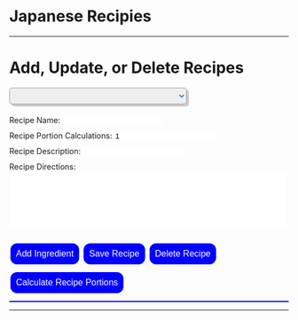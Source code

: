 <head>
  <style>
    table,
    td {
      border: 1px solid white;
    }
    th {
      border: 2px solid white;
    }
    .recipeNameSelect {
        width: 320px;
        height: 30px;
        border: 1px solid #999;
        font-size: 18px;
        color: #1c87c9;
        background-color: #eee;
        border-radius: 5px;
        box-shadow: 4px 4px #ccc;
      }
    .button {
      text-align: center;
      border: none;
      color: white;
      padding: 10px;
      text-align: center;
      text-decoration: none;
      display: inline-block;
      font-size: 16px;
      margin: 4px 2px;
      cursor: pointer;
      border-radius: 12px;
      background-color: blue; /* Green */
   }
  </style>
</head>
<!-- Portion UI -->
<div>
  <h1>Japanese Recipies</h1>
</div>

<hr/>

<div id="createrec">
  <h1>Add, Update, or Delete Recipes</h1>
  
  <div style="margin-top:10px;margin-bottom:20px;">
    <select id="recipeNamesDropDown" class="recipeNameSelect"> </select>
  </div>
  <div id="addRecipe" style="margin-top:10px;margin-bottom:10px;">
    <div style="margin-top:10px;margin-bottom:10px;">
      <label for="recName">Recipe Name:</label>
      <input type="text" id="recName" name="recName" style="border:1px;border-radius:5px;" />
    </div>
    <div style="margin-top:10px;margin-bottom:10px;">
      <label for="recCalc">Recipe Portion Calculations:</label>
      <input type="text" id="recCalc" name="recCalc" value="1" style="border:1px;border-radius:5px;" />
    </div>
    <div style="margin-top:10px;margin-bottom:10px;">
      <label for="recDesc">Recipe Description:</label>
      <input type="text" id="recDesc" name="recDesc"  style="border:1px;border-radius:5px;"/>
    </div>
    <div style="margin-top:10px;margin-bottom:10px;">
      <label for="recDir">Recipe Directions:</label>
      <input type="text" id="recDir" name="recDir" style="width:500px;height:100px; border:1px;border-radius:5px;" />
    </div>
    <div id="createRecipeDiv" style="margin-top:10px;margin-bottom:10px;">
    </div>
    <div style="margin-top:10px;margin-bottom:10px;">
      <button class = "button" type="button" style="margin-top: 20px;" onclick="addIngredient()">Add Ingredient</button>
      <button class = "button" type="button" style="margin-top: 10px;" onclick="submitRec()">Save Recipe</button>
      <button class = "button" type="button" style="margin-top: 10px;" onclick="deleteRec()">Delete Recipe</button>
      <button class = "button" type="button" style="margin-top: 10px;" onclick="calcRec()">Calculate Recipe Portions</button>
    </div>
    <div id="recResult" style="border: 1px solid blue;">
    </div>
  </div>

  <hr/>


  <script>
    let rec = null;
    // const url = "http://172.18.185.251:8091/api/jpFood";
    const url = "http://localhost:8091/api/jpFood/"; // (NOT WORKING; needs a fix)
    selectedRecName = "";

    // prepare fetch GET options
    const options = {
      method: "GET", // *GET, POST, PUT, DELETE, etc.
      mode: "cors", // no-cors, *cors, same-origin
      cache: "default", // *default, no-cache, reload, force-cache, only-if-cached
      credentials: "omit", // include, *same-origin, omit
      headers: {
        "Content-Type": "application/json",
      },
    };


    function onPortionSubmit(e) {
      console.log(e.target.elements.portions.value);
      const portions = e.target.elements.portions.value ?? 1;
      e.preventDefault();
      var recInput =  extractRecipeUserInput();
      

      if (rec != null) {
        // for (const portions)
        measurements.innerHTML = "Work in Progress, add measurements from backend for " + portions + rec.name;
        console.log(portions)
        

      }
    }

    function calcRec() {
      rec = extractRecipeUserInput();
      const calculate_options = { 
      ...options, 
      method: 'POST',
      body: JSON.stringify(rec) 
      }; // clones and replaces method

      fetch(url + 'portions', calculate_options).then((response) => {
        // response contains valid result
        response.json().then((data) => {
          console.log("Portion Calculation Result:", data);
          var textbox = document.getElementById("recResult");
          
          text = '<b>Integredients</b>:';
          text = text + '<ul>';
          for (let ing of data.ingredients) {
            const itext = `<li>${ing.amount} ${ing.type} of ${ing.unit}</li>`;
            text += itext;
          }
          text += '</ul>';

          
          
          textbox.innerHTML = text;
        });
      });
    }

    function filterByString(data, s) {
      return data.filter((e) => e.name.includes(s))[0];
    }
    totalIngredientRowIdx = 2;
    function addIngredient() {
      initIngredient(0, '', '',  totalIngredientRowIdx++);     
    }

    function initIngredient(amount = 0, unit = "", type = "", rowIdx) {
      var table = document.getElementById("createRecipe");
      var row = table.insertRow(rowIdx);
      var cell1 = row.insertCell(0);
      var cell2 = row.insertCell(1);
      var cell3 = row.insertCell(2);
      var cell4 = row.insertCell(3);
      // Do string interpolation for each cell
      cell1.innerHTML = `<input type="text" size="20" name="ingNum[] "value="${amount}">`;
      cell2.innerHTML = `<input type="text" size="20" name="ingName[] "value="${type}">`;
      cell3.innerHTML = `<input type="text" size="20" name="ingMeas[] "value="${unit}">`;
      cell4.innerHTML = '<button type="button" id="delIng" onclick = "deleteIng(this)">x</button>';

      return totalIngredientRowIdx++;
    }

    function deleteIng(r) {
      var i = r.parentNode.parentNode.rowIndex;
      document.getElementById("createRecipe").deleteRow(i);
    }

    function submitRec() {
      var recInput =  extractRecipeUserInput();
      saveRec(jpFood);

    }
    function extractRecipeUserInput() {
      var table = document.getElementById("createRecipe");
      var count = table.rows.length - 1;
      var name = document.getElementById("recName");
      var descr = document.getElementById("recDesc");
      var directions = document.getElementById("recDir");
      var portions = document.getElementById("recCalc");
      if (portions.value === '') {
        intPortions = 1;
      }
      else {
        intPortions = parseInt(portions.value);
        if (Number.isInteger(intPortions) === false) {
          alert(portions.value + " is not a number, please input a number.");
          return;
        }
      }

      var jpFood = {
        name: name.value,
        description: descr.value,
        directions: directions.value,
        portions : intPortions,
        ingredients: [],
      };

      for (i = 1; i <= count; i++) {
        var row = table.rows[i].getElementsByTagName("td");
        var tdNum = row[0];
        var tdMeas = row[1];
        var tdName = row[2];

        var inputNum = tdNum.getElementsByTagName("input")[0];
        inputAmnt = parseInt(inputNum.value);

        if (Number.isInteger(inputAmnt) === false) {
          alert(inputNu2m.value + " is not a number, please input a number.");
          return;
        }
        var inputMeas = tdMeas.getElementsByTagName("input")[0];
        var inputName = tdName.getElementsByTagName("input")[0];
        var ingred = {
          type: inputName?.value,
          amount: inputAmnt,
          unit: inputMeas?.value,
        };
        jpFood.ingredients.push(ingred);
      } // end for ingred
      return jpFood;
    }

    function deleteRec() {
      rec = { name : selectedRecName };
      const delete_options = { 
      ...options, 
      method: 'POST',
      body: JSON.stringify(rec) 
      }; // clones and replaces method

      fetch(url + 'delete', delete_options).then((response) => {
        // response contains valid result
        response.json().then((data) => {
          console.log("all food ", data);
             
        getAllRecipes(rec.name);
        });
      });
    }

    function getAllRecipes(name=undefined) {
      const recipesDropDown = document.getElementById("recipeNamesDropDown");
      document.querySelectorAll('#recipeNamesDropDown option').forEach(option => option.remove())
      
      //Async fetch API call to the database to create a new user
      fetch(url, options).then((response) => {
        let firstOptionKey = undefined;
        // response contains valid result
        response.json().then((data) => {
          console.log("all food ", data);
          //add a table row for the new/created userId
          const tr = document.createElement("tr");
          for (let key in data) {
            let option = document.createElement("option");
            // Set first name on the dropdown so can fill in data form later
            firstOptionKey = firstOptionKey ?? data[key].name;
            option.setAttribute("value", data[key].name);
            let optionText = document.createTextNode(data[key].name);
            option.appendChild(optionText);
            recipesDropDown.appendChild(option);
          }
          
          firstOptionKey = name ? name: firstOptionKey;
          selectedRecName = firstOptionKey;
          rec = filterByString(data, firstOptionKey);
          onRecipeNameChange(rec);
          recipesDropDown.addEventListener("change", (e) => {
            selectedRecName = e.target.value;
            rec = filterByString(data, e.target.value);
            onRecipeNameChange(rec);
          });
        });
      });
    }
    function onRecipeNameChange(rec) {
      var nameField = document.getElementById("recName");
      nameField.setAttribute('value', rec.name);
      var dirField = document.getElementById("recDir");
      dirField.value = rec.directions;
      if (rec.description) {
        var descrField = document.getElementById("recDesc");
        descrField.setAttribute('value', rec.description); 
      }
      totalIngredientRowIdx = 0;
      createIngredientTable(rec.ingredients);
      
    }
    function removeIngredientRows() {
      const table = document.getElementById("createRecipe");
      if (table) {
        const rowLen = table.rows.length - 1;
        for(i=0; i < rowLen; i++) 
        {
          table.deleteRow(i);
        }
      }
    }
    function createIngredientTable(ingredients) {
      
      const recipeDiv = document.getElementById("createRecipeDiv");
      
      let table = document.getElementById("createRecipe");
      if (table) {
        table.remove();
      }
      table = document.createElement('table');
      table.setAttribute('id', 'createRecipe');

      var thead = table.insertRow(-1);
      ingHead = ['Number', 'Measurement Type', 'Ingredient Name'];
      for (var h = 0; h < ingHead.length; h++) {
        var th = document.createElement('th');              // TABLE HEADER.
        th.innerHTML = ingHead[h];
        thead.appendChild(th);
      }
      recipeDiv.appendChild(table);
      if (ingredients) {
        rowIdx = 1;
        for (let ing of ingredients) {
          initIngredient(ing.amount, ing.unit, ing.type, rowIdx++);
        }
        totalIngredientRowIdx = rowIdx;
      }
    }
    function saveRec(rec) {
      const post_options = { 
      ...options, 
      method: 'POST',
      body: JSON.stringify(rec) 
    }; // clones and replaces method

      fetch(url, post_options).then((response) => {
        // response contains valid result
        response.json().then((data) => {
          console.log("all food ", data);
             
        getAllRecipes(rec.name);
        });
      });
    }
    getAllRecipes();
  </script>
</div>